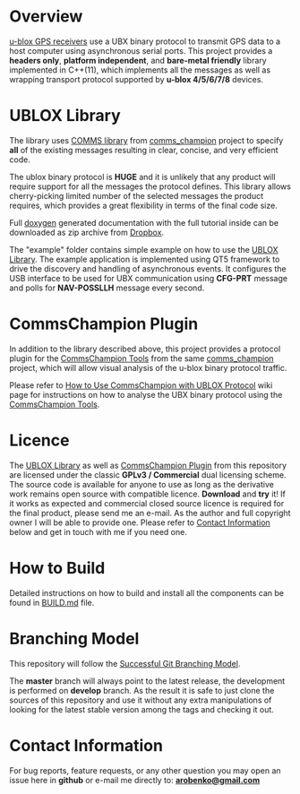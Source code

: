 # Overview
[u-blox GPS receivers](https://www.u-blox.com/en/position-time)
use a UBX binary protocol to transmit GPS data to a host computer using
asynchronous serial ports. This project provides a **headers only**, **platform independent**,
and **bare-metal friendly** library implemented in C++(11), which implements all 
the messages as well as wrapping 
transport protocol supported by **u-blox 4/5/6/7/8** devices.

# UBLOX Library
The library uses [COMMS library](https://github.com/arobenko/comms_champion#comms-library)
from [comms_champion](https://github.com/arobenko/comms_champion) project 
to specify **all** of the existing messages resulting in clear, concise,
and very efficient code.

The ublox binary protocol is **HUGE** and it is unlikely that any product
will require support for all the messages the protocol defines. This library
allows cherry-picking limited number of the selected messages the product requires,
which provides a great flexibility in terms of the final code size.

Full [doxygen](www.doxygen.org) generated documentation with the full tutorial inside can be
downloaded as zip archive from [Dropbox](https://www.dropbox.com/s/6hl6nyqjnjhh5bo/doc_ublox_v0.8.zip?dl=1).

The "example" folder contains simple example on how to use the [UBLOX Library](#ublox-library). The
example application is implemented using QT5 framework to drive the discovery 
and handling of asynchronous events. It configures the USB interface to be used
for UBX communication using **CFG-PRT** message and polls for **NAV-POSSLLH** 
message every second.

# CommsChampion Plugin
In addition to the library described above, this project provides a protocol
plugin for the [CommsChampion Tools](https://github.com/arobenko/comms_champion#commschampion-tools)
from the same [comms_champion](https://github.com/arobenko/comms_champion) project,
which will allow visual analysis of the u-blox binary protocol traffic.

Please refer to 
[How to Use CommsChampion with UBLOX Protocol](https://github.com/arobenko/ublox/wiki/How-to-Use-CommsChampion-with-UBLOX-Protocol) 
wiki page for instructions on how to analyse the UBX binary protocol using the
[CommsChampion Tools](https://github.com/arobenko/comms_champion#commschampion-tools).

# Licence
The [UBLOX Library](#ublox-library) as well as [CommsChampion Plugin](#commschampion-plugin) 
from this repository are licensed under
the classic **GPLv3 / Commercial** dual licensing scheme. The
source code is available for anyone to use as long as the derivative work
remains open source with compatible licence. **Download** and **try** it! If it works
as expected and commercial closed source licence is required for the final
product, please send me an e-mail. As the author and full copyright owner I 
will be able to provide one. Please refer
to [Contact Information](#contact-information) below and get in touch with
me if you need one.

# How to Build
Detailed instructions on how to build and install all the components can be
found in [BUILD.md](BUILD.md) file.

# Branching Model
This repository will follow the 
[Successful Git Branching Model](http://nvie.com/posts/a-successful-git-branching-model/).

The **master** branch will always point to the latest release, the
development is performed on **develop** branch. As the result it is safe
to just clone the sources of this repository and use it without
any extra manipulations of looking for the latest stable version among the tags and
checking it out.

# Contact Information
For bug reports, feature requests, or any other question you may open an issue
here in **github** or e-mail me directly to: **arobenko@gmail.com**

